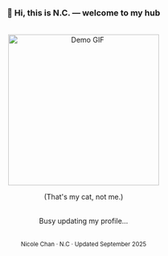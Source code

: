 <div align="center">

### 👋 Hi, this is N.C. — welcome to my hub

<br />

<img src="https://github.com/user-attachments/assets/824d53c3-0605-42f8-ad18-dc148edc18ad" width="300" alt="Demo GIF">

(That's my cat, not me.)
<br /><br />

Busy updating my profile...<br /><br />


<small>Nicole Chan · N.C · Updated September 2025</small>

</div>
